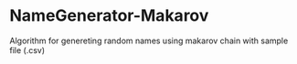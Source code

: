 # NameGenerator-Makarov
Algorithm for genereting random names using makarov chain with sample file (.csv) 
